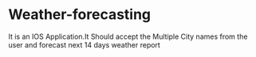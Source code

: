 # Weather-forecasting
It is an IOS Application.It Should accept the Multiple City names from the user and forecast next 14 days weather report
